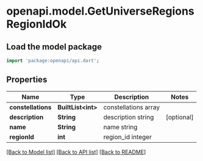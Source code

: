 # openapi.model.GetUniverseRegionsRegionIdOk

## Load the model package
```dart
import 'package:openapi/api.dart';
```

## Properties
Name | Type | Description | Notes
------------ | ------------- | ------------- | -------------
**constellations** | **BuiltList&lt;int&gt;** | constellations array | 
**description** | **String** | description string | [optional] 
**name** | **String** | name string | 
**regionId** | **int** | region_id integer | 

[[Back to Model list]](../README.md#documentation-for-models) [[Back to API list]](../README.md#documentation-for-api-endpoints) [[Back to README]](../README.md)


